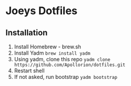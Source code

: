 # Joeys Dotfiles

## Installation

1. Install Homebrew - brew.sh
2. Install Yadm `brew install yadm`
3. Using yadm, clone this repo `yadm clone https://github.com/Apollorion/dotfiles.git`
4. Restart shell
5. If not asked, run bootstrap `yadm bootstrap`


